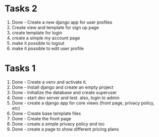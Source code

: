 # Tasks 2

1. Done - Create a new django app for user profiles
2. Create view and template for sign up page
3. create template for login
4. create a simple my account page
5. make it possible to logout
6. make it possible to edit user profile

# Tasks 1

1. Done - Create a venv and activate it.
2. Done - Install django and create an empty project
3. Done - Initialize the database and create superuser
4. Done - start dev server and test. also, login to admin
5. Done - create a django app for core views (front page, privacy policy, etc)
6. Done - Create base template files
7. Done - Create the front page
8. Done - create a simple privacy policy and toc
9. Done - create a page to show different pricing plans
